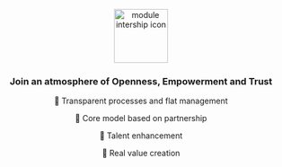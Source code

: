 <p align="center">
    <a href="https://ciklum-digital.github.io/intership/">
        <img width="96" src="https://ciklum-digital.github.io/intership/assets/images/icon.svg" alt="module intership icon">
    </a>
</p>

<h3 align="center">
 Join an atmosphere of <b>Openness</b>, <b>Empowerment</b> and <b>Trust</b>
</h3>   

<p align="center">🔦 Transparent processes and flat management</p> 
<p align="center">🤝 Core model based on partnership</p>
<p align="center">🚀 Talent enhancement</p> 
<p align="center">🤲 Real value creation</p>
